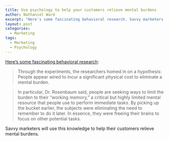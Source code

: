 ```yaml
---
title: Use psychology to help your customers relieve mental burdens
author: Nathaniel Ward
excerpt: "Here's some fascinating behavioral research. Savvy marketers will use this knowledge to help their customers relieve mental burdens."
layout: post
categories:
  - Marketing
tags:
  - Marketing
  - Psychology
---
```

[Here’s some fascinating behavioral research][1]:

> Through the experiments, the researchers homed in on a hypothesis: People appear wired to incur a significant physical cost to eliminate a mental burden.

> In particular, Dr. Rosenbaum said, people are seeking ways to limit the burden to their “working memory,” a critical but highly limited mental resource that people use to perform immediate tasks. By picking up the bucket earlier, the subjects were eliminating the need to remember to do it later. In essence, they were freeing their brains to focus on other potential tasks.

Savvy marketers will use this knowledge to help their customers relieve mental burdens.

[1]: http://www.nytimes.com/2014/07/20/business/sometimes-early-birds-are-too-early.html